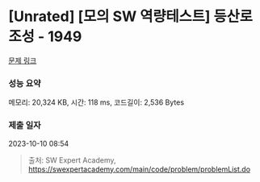 # [Unrated] [모의 SW 역량테스트] 등산로 조성 - 1949 

[문제 링크](https://swexpertacademy.com/main/code/problem/problemDetail.do?contestProbId=AV5PoOKKAPIDFAUq) 

### 성능 요약

메모리: 20,324 KB, 시간: 118 ms, 코드길이: 2,536 Bytes

### 제출 일자

2023-10-10 08:54



> 출처: SW Expert Academy, https://swexpertacademy.com/main/code/problem/problemList.do